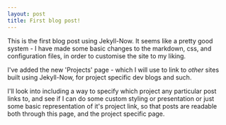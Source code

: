 ```yaml
---
layout: post
title: First blog post!
---
```


This is the first blog post using Jekyll-Now. It seems like a pretty good system - I have made some basic changes to the markdown, css, and configuration files, in order to customise the site to my liking. 

I've added the new 'Projects' page - which I will use to link to _other_ sites built using Jekyll-Now, for project specific dev blogs and such.

I'll look into including a way to specify which project any particular post links to, and see if I can do some custom styling or presentation or just some basic representation of it's project link, so that posts are readable both through this page, and the project specific page.
